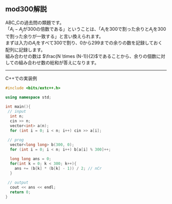 mod300解説
-----

ABC_Cの過去問の類題です。 \
「$A_i−A_j$が$300$の倍数である」ということは、「$A_i$を$300$で割った余りと$A_j$を$300$で割った余りが一致する」と言い換えられます。 \
まずは入力の$A_i$をすべて$300$で割り、$0$から$299$までの余りの数を記録しておく配列に記録します。 \
組み合わせの数は $\frac{N \times (N-1)}{2}$であることから、余りの個数に対しての組み合わせ数の総和が答えになります。

-----
C++での実装例
```cpp
#include <bits/extc++.h>

using namespace std;

int main(){
 // input
  int n;
  cin >> n;
  vector<int> a(n);
  for (int i = 0; i < n; i++) cin >> a[i];
 
 // prog
  vector<long long> b(300, 0);
  for (int i = 0; i < n; i++) b[a[i] % 300]++;

  long long ans = 0;
  for(int k = 0; k < 300; k++){
    ans += (b[k] * (b[k] - 1)) / 2; // nCr
  }
  
 // output
  cout << ans << endl;
  return 0;
}
```